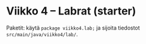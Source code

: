 # Viikko 4 – Labrat (starter)

Paketit: käytä `package viikko4.lab;` ja sijoita tiedostot `src/main/java/viikko4/lab/`.
